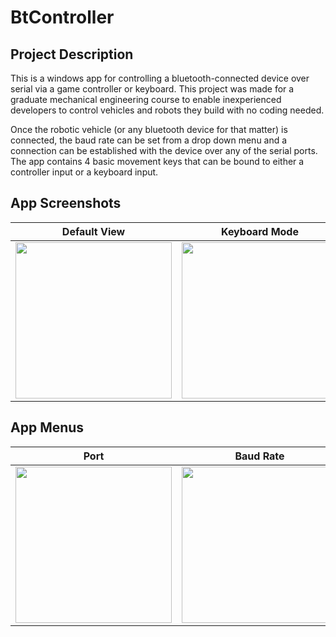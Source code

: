 # BtController

## Project Description
This is a windows app for controlling a bluetooth-connected device over serial via a game controller or keyboard. This project was made for a graduate mechanical engineering course to enable inexperienced developers to control vehicles and robots they build with no coding needed.

Once the robotic vehicle (or any bluetooth device for that matter) is connected, the baud rate can be set from a drop down menu and a connection can be established with the device over any of the serial ports. The app contains 4 basic movement keys that can be bound to either a controller input or a keyboard input.

## App Screenshots

Default View               |  Keyboard Mode            |   Controller Mode
:-------------------------:|:-------------------------:|:-------------------------:
<img src="https://user-images.githubusercontent.com/26261828/187010641-c38f129b-55fe-45b1-9cd6-6868dbe425fa.png" width="250" /> |  <img src="https://user-images.githubusercontent.com/26261828/187010705-5c916bd9-f1b7-4d06-afee-7840b947ee60.png" width="250" /> | <img src="https://user-images.githubusercontent.com/26261828/187010346-7faaff26-bd6c-4af4-b4ad-c5fd82947b1b.png" width="250" />

## App Menus

Port                       |  Baud Rate                |   Gamepad
:-------------------------:|:-------------------------:|:-------------------------:
<img src="https://user-images.githubusercontent.com/26261828/187010450-2436e004-af31-4075-b3a3-103ebcf3a5aa.png" width="250" /> |  <img src="https://user-images.githubusercontent.com/26261828/187010461-44c04745-3914-42c4-a45c-a946d971f20b.png" width="250" /> | <img src="https://user-images.githubusercontent.com/26261828/187010469-4a4e1dba-335c-4a8a-b0be-040dfa12bdbc.png" width="250" />
